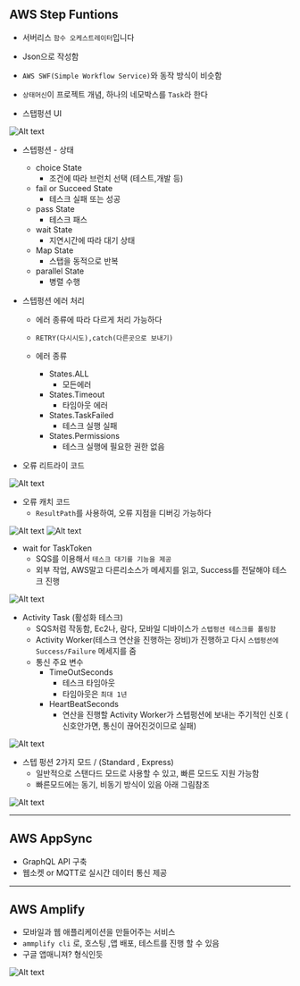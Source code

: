 ## AWS Step Funtions


- 서버리스 `함수 오케스트레이터`입니다 
- Json으로 작성함
- `AWS SWF(Simple Workflow Service)`와 동작 방식이 비슷함
- `상태머신`이 프로젝트 개념, 하나의 네모박스를 `Task`라 한다



- 스탭펑션 UI

![Alt text](../etc/image3/%EC%8A%A4%ED%83%AD%ED%8E%91%EC%85%98_ui.png)







- 스텝펑션 - 상태
  - choice State
    - 조건에 따라 브런치 선택 (테스트,개발 등)
  - fail or Succeed State
    - 테스크 실패 또는 성공
  - pass State
    - 테스크 패스
  - wait State
    - 지연시간에 따라 대기 상태
  - Map State
    - 스탭을 동적으로 반복
  - parallel State
    - 병렬 수행






- 스텝펑션 에러 처리
  - 에러 종류에 따라 다르게 처리 가능하다
  - `RETRY(다시시도),catch(다른곳으로 보내기)`
  
  - 에러 종류
    - States.ALL
      - 모든에러
    - States.Timeout
      - 타임아웃 에러
    - States.TaskFailed
      - 테스크 실행 실패
    - States.Permissions
      - 테스크 실행에 필요한 권한 없음



- 오류 리트라이 코드

![Alt text](../etc/image3/%EC%8A%A4%ED%83%AD%ED%8E%91%EC%85%98_%EC%98%A4%EB%A5%98%EC%B2%98%EB%A6%AC1.png)






- 오류 캐치 코드
  - `ResultPath`를 사용하여, 오류 지점을 디버깅 가능하다 

![Alt text](../etc/image3/%EC%8A%A4%ED%83%AD%ED%8E%91%EC%85%98_%EC%98%A4%EB%A5%98%EC%B2%98%EB%A6%AC2.png)
![Alt text](../etc/image3/%EC%8A%A4%ED%83%AD%ED%8E%91%EC%85%98_%EC%98%A4%EB%A5%98%EC%B2%98%EB%A6%AC3.png)





- wait for TaskToken
  - SQS를 이용해서 `테스크 대기를 기능을 제공`
  - 외부 작업, AWS말고 다른리소스가 메세지를 읽고, Success를 전달해야 테스크 진행

![Alt text](../etc/image3/%EC%8A%A4%ED%83%AD%ED%8E%91%EC%85%98_%EB%8C%80%EA%B8%B0%ED%86%A0%ED%81%B01.png)





- Activity Task (활성화 테스크)
  - SQS처럼 작동함, Ec2나, 람다, 모바일 디바이스가 `스텝펑션 테스크를 폴링함`
  - Activity Worker(테스크 연산을 진행하는 장비)가 진행하고 다시 `스텝펑션에 Success/Failure` 메세지를 줌
  - 통신 주요 변수
    - TimeOutSeconds
      - 테스크 타임아웃
      - 타임아웃은 `최대 1년`
    - HeartBeatSeconds
      - 연산을 진행할 Activity Worker가 스텝펑션에 보내는 주기적인 신호 ( 신호안가면, 통신이 끊어진것이므로 실패)

![Alt text](<../etc/image3/스탭펑션_Activity Task.png>)








- 스텝 펑션 2가지 모드 / (Standard , Express)
  - 일반적으로 스탠다드 모드로 사용할 수 있고, 빠른 모드도 지원 가능함
  - 빠른모드에는 동기, 비동기 방식이 있음 아래 그림참조

![Alt text](../etc/image3/%EC%8A%A4%ED%83%AD%ED%8E%91%EC%85%98_%EB%AA%A8%EB%93%9C1.png)








----------------------------------

## AWS AppSync

- GraphQL API 구축
- 웹소켓 or MQTT로 실시간 데이터 통신 제공


-----------------------------------------

## AWS Amplify

- 모바일과 웹 애플리케이션을 만들어주는 서비스
- `ammplify cli` 로, 호스팅 ,앱 배포, 테스트를 진행 할 수 있음
- 구글 앱매니져? 형식인듯

![Alt text](../etc/image3/amplify.png)





























































































